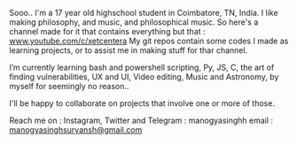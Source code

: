 Sooo.. I'm a 17 year old highschool student in Coimbatore, TN, India.
I like making philosophy, and music, and philosophical music. So here's a channel made for it that contains everything but that : www.youtube.com/c/xetcentera
My git repos contain some codes I made as learning projects, or to assist me in making stuff for thar channel.

I’m currently learning bash and powershell scripting, Py, JS, C, the art of finding vulnerabilities, UX and UI, Video editing, Music and Astronomy, by myself for seemingly no reason..

I'll be happy to collaborate on projects that involve one or more of those.

Reach me on :
Instagram, Twitter and Telegram : manogyasinghh
email : manogyasinghsuryansh@gmail.com
